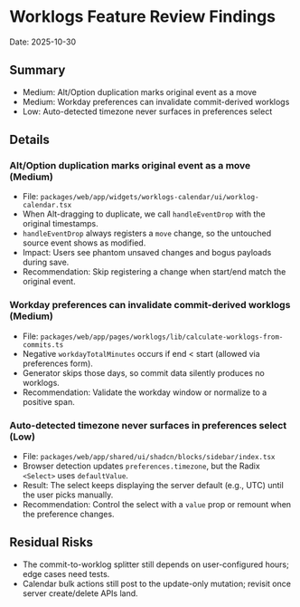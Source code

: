 # Worklogs Feature Review Findings

Date: 2025-10-30

## Summary
- Medium: Alt/Option duplication marks original event as a move
- Medium: Workday preferences can invalidate commit-derived worklogs
- Low: Auto-detected timezone never surfaces in preferences select

## Details

### Alt/Option duplication marks original event as a move (Medium)
- File: `packages/web/app/widgets/worklogs-calendar/ui/worklog-calendar.tsx`
- When Alt-dragging to duplicate, we call `handleEventDrop` with the original timestamps.
- `handleEventDrop` always registers a `move` change, so the untouched source event shows as modified.
- Impact: Users see phantom unsaved changes and bogus payloads during save.
- Recommendation: Skip registering a change when start/end match the original event.
### Workday preferences can invalidate commit-derived worklogs (Medium)
- File: `packages/web/app/pages/worklogs/lib/calculate-worklogs-from-commits.ts`
- Negative `workdayTotalMinutes` occurs if end < start (allowed via preferences form).
- Generator skips those days, so commit data silently produces no worklogs.
- Recommendation: Validate the workday window or normalize to a positive span.

### Auto-detected timezone never surfaces in preferences select (Low)
- File: `packages/web/app/shared/ui/shadcn/blocks/sidebar/index.tsx`
- Browser detection updates `preferences.timezone`, but the Radix `<Select>` uses `defaultValue`.
- Result: The select keeps displaying the server default (e.g., UTC) until the user picks manually.
- Recommendation: Control the select with a `value` prop or remount when the preference changes.

## Residual Risks
- The commit-to-worklog splitter still depends on user-configured hours; edge cases need tests.
- Calendar bulk actions still post to the update-only mutation; revisit once server create/delete APIs land.
